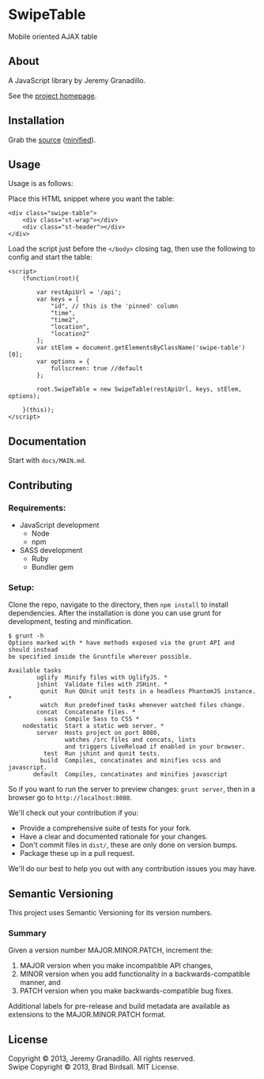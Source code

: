 # SwipeTable

Mobile oriented AJAX table

## About

A JavaScript library by Jeremy Granadillo.

See the [project homepage](http://swipetable.blind238.com).

## Installation

<!-- Using Bower:

    bower install SwipeTable

Or -->
Grab the [source](https://github.com/blind238/SwipeTable/dist/SwipeTable.js) ([minified](https://github.com/blind238/SwipeTable/dist/SwipeTable.min.js)).

## Usage

Usage is as follows:

Place this HTML snippet where you want the table:

    <div class="swipe-table">
        <div class="st-wrap"></div>
        <div class="st-header"></div>
    </div>

Load the script just before the `</body>` closing tag, then use the following to config and start the table:

    <script>
        (function(root){

            var restApiUrl = '/api';
            var keys = [
                "id", // this is the 'pinned' column
                "time",
                "time2",
                "location",
                "location2"
            ];
            var stElem = document.getElementsByClassName('swipe-table')[0];
            var options = {
                fullscreen: true //default
            };

            root.SwipeTable = new SwipeTable(restApiUrl, keys, stElem, options);

        }(this));
    </script>
<!-- For advanced usage, see the documentation. -->

## Documentation

Start with `docs/MAIN.md`.

## Contributing

### Requirements:

* JavaScript development
    * Node
    * npm
* SASS development
    *  Ruby
    *  Bundler gem

### Setup:
Clone the repo, navigate to the directory, then `npm install` to install dependencies. After the installation is done you can use grunt for development, testing and minification.

    $ grunt -h
    Options marked with * have methods exposed via the grunt API and should instead
    be specified inside the Gruntfile wherever possible.

    Available tasks
            uglify  Minify files with UglifyJS. *
            jshint  Validate files with JSHint. *
             qunit  Run QUnit unit tests in a headless PhantomJS instance. *
             watch  Run predefined tasks whenever watched files change.
            concat  Concatenate files. *
              sass  Compile Sass to CSS *
        nodestatic  Start a static web server. *
            server  Hosts project on port 8080,
                    watches /src files and concats, lints
                    and triggers LiveReload if enabled in your browser.
              test  Run jshint and qunit tests.
             build  Compiles, concatinates and minifies scss and javascript.
           default  Compiles, concatinates and minifies javascript

So if you want to run the server to preview changes: `grunt server`, then in a browser go to `http://localhost:8080`.

We'll check out your contribution if you:

* Provide a comprehensive suite of tests for your fork.
* Have a clear and documented rationale for your changes.
* Don't commit files in `dist/`, these are only done on version bumps.
* Package these up in a pull request.

We'll do our best to help you out with any contribution issues you may have.

## Semantic Versioning
This project uses Semantic Versioning for its version numbers.
### Summary

Given a version number MAJOR.MINOR.PATCH, increment the:

1. MAJOR version when you make incompatible API changes,
2. MINOR version when you add functionality in a backwards-compatible manner, and
3. PATCH version when you make backwards-compatible bug fixes.

Additional labels for pre-release and build metadata are available as extensions to the MAJOR.MINOR.PATCH format.

## License

Copyright © 2013, Jeremy Granadillo. All rights reserved.  
Swipe Copyright © 2013, Brad Birdsall. MIT License.